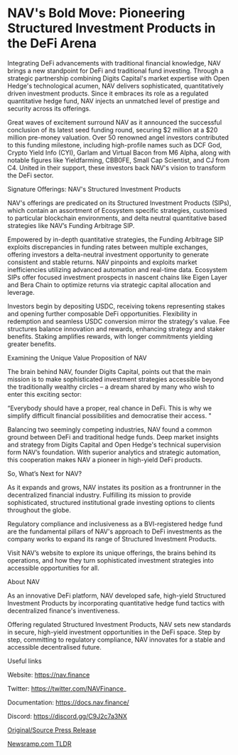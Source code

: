 # NAV's Bold Move: Pioneering Structured Investment Products in the DeFi Arena

Integrating DeFi advancements with traditional financial knowledge, NAV brings a new standpoint for DeFi and traditional fund investing. Through a strategic partnership combining Digits Capital's market expertise with Open Hedge's technological acumen, NAV delivers sophisticated, quantitatively driven investment products. Since it embraces its role as a regulated quantitative hedge fund, NAV injects an unmatched level of prestige and security across its offerings.

Great waves of excitement surround NAV as it announced the successful conclusion of its latest seed funding round, securing $2 million at a $20 million pre-money valuation. Over 50 renowned angel investors contributed to this funding milestone, including high-profile names such as DCF God, Crypto Yield Info (CYI), Garlam and Virtual Bacon from M6 Alpha, along with notable figures like Yieldfarming, CBB0FE, Small Cap Scientist, and CJ from C4. United in their support, these investors back NAV's vision to transform the DeFi sector.

Signature Offerings: NAV's Structured Investment Products

NAV's offerings are predicated on its Structured Investment Products (SIPs), which contain an assortment of Ecosystem specific strategies, customised to particular blockchain environments, and delta neutral quantitative based strategies like NAV’s Funding Arbitrage SIP.

Empowered by in-depth quantitative strategies, the Funding Arbitrage SIP exploits discrepancies in funding rates between multiple exchanges, offering investors a delta-neutral investment opportunity to generate consistent and stable returns. NAV pinpoints and exploits market inefficiencies utilizing advanced automation and real-time data. Ecosystem SIPs offer focused investment prospects in nascent chains like Eigen Layer and Bera Chain to optimize returns via strategic capital allocation and leverage.

Investors begin by depositing USDC, receiving tokens representing stakes and opening further composable DeFi opportunities. Flexibility in redemption and seamless USDC conversion mirror the strategy's value. Fee structures balance innovation and rewards, enhancing strategy and staker benefits. Staking amplifies rewards, with longer commitments yielding greater benefits.

Examining the Unique Value Proposition of NAV

The brain behind NAV, founder Digits Capital, points out that the main mission is to make sophisticated investment strategies accessible beyond the traditionally wealthy circles – a dream shared by many who wish to enter this exciting sector:

“Everybody should have a proper, real chance in DeFi. This is why we simplify difficult financial possibilities and democratise their access. "

Balancing two seemingly competing industries, NAV found a common ground between DeFi and traditional hedge funds. Deep market insights and strategy from Digits Capital and Open Hedge's technical supervision form NAV’s foundation. With superior analytics and strategic automation, this cooperation makes NAV a pioneer in high-yield DeFi products.

So, What’s Next for NAV?

As it expands and grows, NAV instates its position as a frontrunner in the decentralized financial industry. Fulfilling its mission to provide sophisticated, structured institutional grade investing options to clients throughout the globe.

Regulatory compliance and inclusiveness as a BVI-registered hedge fund are the fundamental pillars of NAV's approach to DeFi investments as the company works to expand its range of Structured Investment Products.

Visit NAV’s website to explore its unique offerings, the brains behind its operations, and how they turn sophisticated investment strategies into accessible opportunities for all.

About NAV

As an innovative DeFi platform, NAV developed safe, high-yield Structured Investment Products by incorporating quantitative hedge fund tactics with decentralized finance's inventiveness.

Offering regulated Structured Investment Products, NAV sets new standards in secure, high-yield investment opportunities in the DeFi space. Step by step, committing to regulatory compliance, NAV innovates for a stable and accessible decentralised future.

Useful links

Website: https://nav.finance

Twitter: https://twitter.com/NAVFinance_

Documentation: https://docs.nav.finance/

Discord: https://discord.gg/C9J2c7a3NX 

[Original/Source Press Release](https://blockchainwire.io/press-release/navs-bold-move-pioneering-structured-investment-products-in-the-defi-arena) 

[Newsramp.com TLDR](https://newsramp.com/None) 